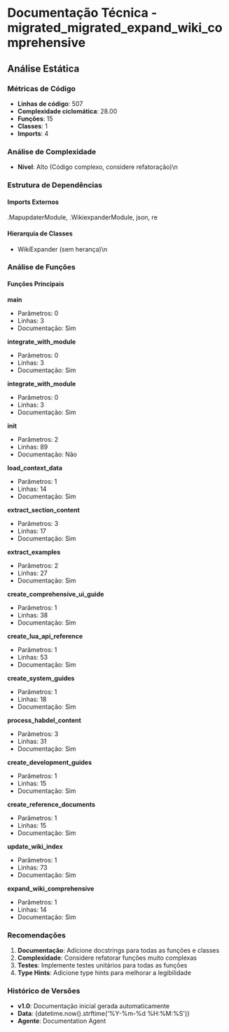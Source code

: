 # Documentação Técnica - migrated_migrated_expand_wiki_comprehensive

## Análise Estática

### Métricas de Código
- **Linhas de código**: 507
- **Complexidade ciclomática**: 28.00
- **Funções**: 15
- **Classes**: 1
- **Imports**: 4

### Análise de Complexidade
- **Nível**: Alto (Código complexo, considere refatoração)\n
### Estrutura de Dependências

#### Imports Externos
.MapupdaterModule, .WikiexpanderModule, json, re

#### Hierarquia de Classes
- WikiExpander (sem herança)\n
### Análise de Funções

#### Funções Principais
**main**
- Parâmetros: 0
- Linhas: 3
- Documentação: Sim

**integrate_with_module**
- Parâmetros: 0
- Linhas: 3
- Documentação: Sim

**integrate_with_module**
- Parâmetros: 0
- Linhas: 3
- Documentação: Sim

**__init__**
- Parâmetros: 2
- Linhas: 89
- Documentação: Não

**load_context_data**
- Parâmetros: 1
- Linhas: 14
- Documentação: Sim

**extract_section_content**
- Parâmetros: 3
- Linhas: 17
- Documentação: Sim

**extract_examples**
- Parâmetros: 2
- Linhas: 27
- Documentação: Sim

**create_comprehensive_ui_guide**
- Parâmetros: 1
- Linhas: 38
- Documentação: Sim

**create_lua_api_reference**
- Parâmetros: 1
- Linhas: 53
- Documentação: Sim

**create_system_guides**
- Parâmetros: 1
- Linhas: 18
- Documentação: Sim

**process_habdel_content**
- Parâmetros: 3
- Linhas: 31
- Documentação: Sim

**create_development_guides**
- Parâmetros: 1
- Linhas: 15
- Documentação: Sim

**create_reference_documents**
- Parâmetros: 1
- Linhas: 15
- Documentação: Sim

**update_wiki_index**
- Parâmetros: 1
- Linhas: 73
- Documentação: Sim

**expand_wiki_comprehensive**
- Parâmetros: 1
- Linhas: 14
- Documentação: Sim

### Recomendações

1. **Documentação**: Adicione docstrings para todas as funções e classes
2. **Complexidade**: Considere refatorar funções muito complexas
3. **Testes**: Implemente testes unitários para todas as funções
4. **Type Hints**: Adicione type hints para melhorar a legibilidade

### Histórico de Versões

- **v1.0**: Documentação inicial gerada automaticamente
- **Data**: {datetime.now().strftime('%Y-%m-%d %H:%M:%S')}
- **Agente**: Documentation Agent

